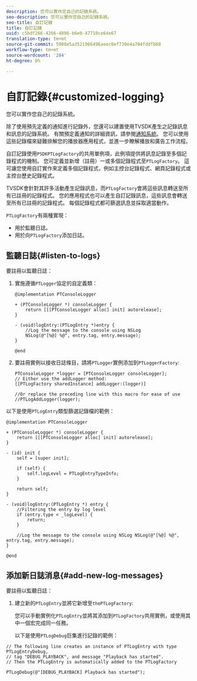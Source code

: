 ```yaml
---
description: 您可以實作您自己的記錄系統。
seo-description: 您可以實作您自己的記錄系統。
seo-title: 自訂記錄
title: 自訂記錄
uuid: c5bdf266-4266-4896-b6e0-47710ce64e67
translation-type: tm+mt
source-git-commit: 5908e5a3521966496aeec0ef730e4a704fddfb68
workflow-type: tm+mt
source-wordcount: '284'
ht-degree: 0%

---
```



# 自訂記錄{#customized-logging}

您可以實作您自己的記錄系統。

除了使用預先定義的通知進行記錄外，您還可以建置使用TVSDK產生之記錄訊息和訊息的記錄系統。 有關預定義通知的詳細資訊，請參閱[通知系統](../c-psdk-ios-1.4-notification-system/c-psdk-ios-1.4-notification-system.md)。 您可以使用這些記錄檔來疑難排解您的播放器應用程式，並進一步瞭解播放和廣告工作流程。

自訂記錄使用`PSDKPTLogFactory`的共用單例項，此例項提供將訊息記錄至多個記錄程式的機制。 您可定義並新增（註冊）一或多個記錄程式至`PTLogFactory`。 這可讓您使用自訂實作來定義多個記錄程式，例如主控台記錄程式、網頁記錄程式或主控台歷史記錄程式。

TVSDK會針對其許多活動產生記錄訊息，而`PTLogFactory`會將這些訊息轉送至所有已註冊的記錄程式。 您的應用程式也可以產生自訂記錄訊息，這些訊息會轉送至所有已註冊的記錄程式。 每個記錄程式都可篩選訊息並採取適當動作。

`PTLogFactory`有兩種實現：

* 用於監聽日誌。
* 用於向`PTLogFactory`添加日誌。

## 監聽日誌{#listen-to-logs}

要註冊以監聽日誌：
1. 實施遵循`PTLogger`協定的自定義類：

   ```
   @implementation PTConsoleLogger 
   
   + (PTConsoleLogger *) consoleLogger { 
       return [[[PTConsoleLogger alloc] init] autorelease]; 
   } 
   
   - (void)logEntry:(PTLogEntry *)entry { 
       //Log the message to the console using NSLog  
       NSLog(@"[%@] %@", entry.tag, entry.message); 
   } 
   
   @end
   ```

1. 要註冊實例以接收日誌條目，請將`PTLogger`實例添加到`PTLoggerFactory`:

   ```
   PTConsoleLogger *logger = [PTConsoleLogger consoleLogger]; 
   // Either use the addLogger method: 
   [[PTLogFactory sharedInstance] addLogger:(logger)] 
   
   //Or replace the preceding line with this macro for ease of use 
   //PTLogAddLogger(logger); 
   ```

<!--<a id="example_3738B5A8B4C048D28695E62297CF39E3"></a>-->

以下是使用`PTLogEntry`類型篩選記錄檔的範例：

```
@implementation PTConsoleLogger 
 
+ (PTConsoleLogger *) consoleLogger { 
    return [[[PTConsoleLogger alloc] init] autorelease]; 
} 
 
- (id) init { 
    self = [super init]; 
 
    if (self) { 
        self.logLevel = PTLogEntryTypeInfo; 
    } 
 
    return self; 
} 
 
- (void)logEntry:(PTLogEntry *) entry { 
    //Filtering the entry by log level  
    if (entry.type < _logLevel) { 
        return; 
    } 
 
    //Log the message to the console using NSLog NSLog(@"[%@] %@", entry.tag, entry.message); 
} 
 
@end
```

## 添加新日誌消息{#add-new-log-messages}

要註冊以監聽日誌：
1. 建立新的`PTLogEntry`並將它新增至`thePTLogFactory`:

   您可以手動實例化`PTLogEntry`並將其添加到`PTLogFactory`共用實例，或使用其中一個宏完成同一任務。

   以下是使用`PTLogDebug`巨集進行記錄的範例：

<!--<a id="example_F014436E1686468F941F4EBD1A21B18E"></a>-->

```
// The following line creates an instance of PTLogEntry with type PTLogEntryDebug, 
// tag "DEBUG_PLAYBACK", and message "Playback has started". 
// Then the PTLogEntry is automatically added to the PTLogFactory  
 
PTLogDebug(@"[DEBUG_PLAYBACK] Playback has started");
```
